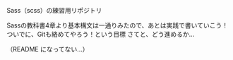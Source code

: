 Sass（scss）の練習用リポジトリ

Sassの教科書4章より基本構文は一通りみたので、あとは実践で書いていこう！
ついでに、Gitも絡めてやろう！という目標
さてと、どう進めるか…

（README になってない…）